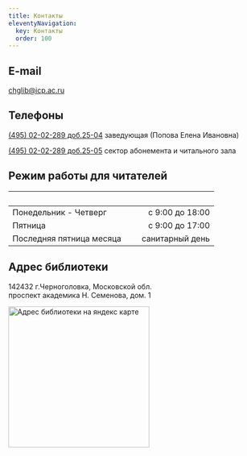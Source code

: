 ```yaml
---
title: Контакты
eleventyNavigation:
  key: Контакты
  order: 100
---
```


## E-mail
[chglib@icp.ac.ru](mailto:chglib@icp.ac.ru)
## Телефоны
[(495) 02-02-289 доб.25-04](tel:84950202289) <nobr>заведующая (Попова Елена Ивановна)</nobr>

[(495) 02-02-289 доб.25-05](tel:74965227060) <nobr>сектор абонемента и читального зала</nobr>

## Режим работы для читателей
|                          | &nbsp;&nbsp; |                 |
| ------------------------ | ------------ | --------------: |
| Понедельник - Четверг    |              | с 9:00 до 18:00 |
| Пятница                  |              | с 9:00 до 17:00 |
| Последняя пятница месяца |              | санитарный день |


## Адрес библиотеки

<nobr>142432 г.Черноголовка, Московской обл.</nobr>
<nobr>проспект академика Н. Семенова, дом. 1</nobr>

<div class="contacts-map">
  <img src="https://static-maps.yandex.ru/1.x/?l=map&amp;ll=38.38538497882056%2C56.01277995589854&amp;pt=38.38728398280303%2C56.013438059753234%2Cpm2bll&amp;size=500%2C280&amp;z=15" fetchpriority="low" height="280" alt="Адрес библиотеки на яндекс карте">
</div>

